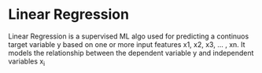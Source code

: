 # Linear Regression

Linear Regression is a supervised ML algo used for predicting a continuos target variable y based on one or more input features x1, x2, x3, ... , xn.
It models the relationship between the dependent variable y and independent variables x<sub>i
